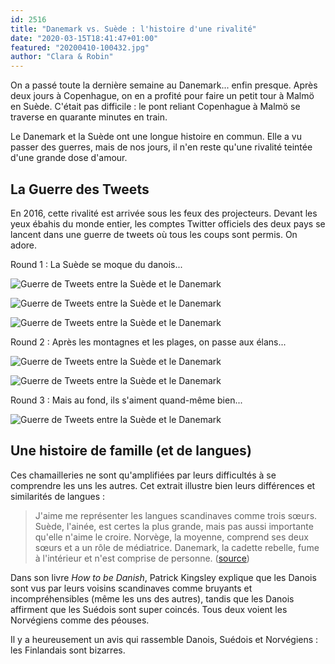 ```yaml
---
id: 2516
title: "Danemark vs. Suède : l'histoire d'une rivalité"
date: "2020-03-15T18:41:47+01:00"
featured: "20200410-100432.jpg"
author: "Clara & Robin"
---
```


On a passé toute la dernière semaine au Danemark... enfin presque. Après deux
jours à Copenhague, on en a profité pour faire un petit tour à Malmö en Suède.
C'était pas difficile : le pont reliant Copenhague à Malmö se traverse en
quarante minutes en train.

Le Danemark et la Suède ont une longue histoire en commun. Elle a vu passer des
guerres, mais de nos jours, il n'en reste qu'une rivalité teintée d'une grande
dose d'amour.

## La Guerre des Tweets

En 2016, cette rivalité est arrivée sous les feux des projecteurs. Devant les
yeux ébahis du monde entier, les comptes Twitter officiels des deux pays se
lancent dans une guerre de tweets où tous les coups sont permis. On adore.

Round 1 : La Suède se moque du danois...

![Guerre de Tweets entre la Suède et le Danemark](20200315-tweet01.png)

![Guerre de Tweets entre la Suède et le Danemark](20200315-tweet02.png)

![Guerre de Tweets entre la Suède et le Danemark](20200315-tweet03.png)

Round 2 : Après les montagnes et les plages, on passe aux élans...

![Guerre de Tweets entre la Suède et le Danemark](20200315-tweet04.png)

![Guerre de Tweets entre la Suède et le Danemark](20200315-tweet05.png)

Round 3 : Mais au fond, ils s'aiment quand-même bien...

![Guerre de Tweets entre la Suède et le Danemark](20200315-tweet06.png)

## Une histoire de famille (et de langues)

Ces chamailleries ne sont qu'amplifiées par leurs difficultés à se comprendre
les uns les autres. Cet extrait illustre bien leurs différences et similarités
de langues :

> J'aime me représenter les langues scandinaves comme trois sœurs. Suède,
> l'ainée, est certes la plus grande, mais pas aussi importante qu'elle n'aime
> le croire. Norvège, la moyenne, comprend ses deux sœurs et a un rôle de
> médiatrice. Danemark, la cadette rebelle, fume à l'intérieur et n'est comprise
> de personne.
> ([source](https://www.babbel.com/en/magazine/the-scandinavian-languages-three-for-the-price-of-one))

Dans son livre _How to be Danish_, Patrick Kingsley explique que les Danois sont
vus par leurs voisins scandinaves comme bruyants et incompréhensibles (même les
uns des autres), tandis que les Danois affirment que les Suédois sont super
coincés. Tous deux voient les Norvégiens comme des péouses.

Il y a heureusement un avis qui rassemble Danois, Suédois et Norvégiens : les
Finlandais sont bizarres.
